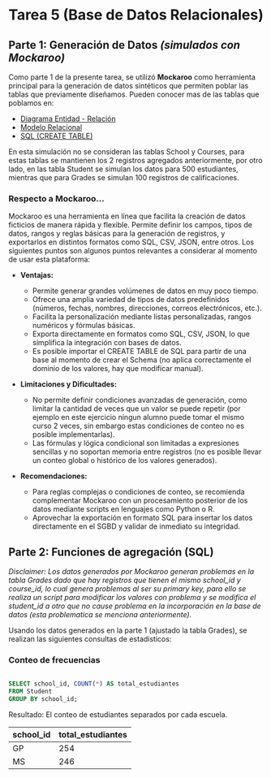 # Tarea 5 (Base de Datos Relacionales)

## Parte 1: Generación de Datos *(simulados con Mockaroo)*

Como parte 1 de la presente tarea, se utilizó **Mockaroo** como herramienta principal para la generación de datos sintéticos que permiten poblar las tablas que previamente diseñamos. Pueden conocer mas de las tablas que poblamos en: 

- [Diagrama Entidad - Relación](../Tarea2/Tarea2.md)
- [Modelo Relacional](../Tarea3/Tarea3.md)
- [SQL (CREATE TABLE)](../Tarea4/Tarea4.md)

En esta simulación no se consideran las tablas School y Courses, para estas tablas se mantienen los 2 registros agregados anteriormente, por otro lado, en las tabla Student se simulan los datos para 500 estudiantes, mientras que para Grades se simulan 100 registros de calificaciones. 

### Respecto a Mockaroo...

Mockaroo es una herramienta en línea que facilita la creación de datos ficticios de manera rápida y flexible. Permite definir los campos, tipos de datos, rangos y reglas básicas para la generación de registros, y exportarlos en distintos formatos como SQL, CSV, JSON, entre otros. Los siguientes puntos son algunos puntos relevantes a considerar al momento de usar esta plataforma:

- **Ventajas:**
  - Permite generar grandes volúmenes de datos en muy poco tiempo.
  - Ofrece una amplia variedad de tipos de datos predefinidos (números, fechas, nombres, direcciones, correos electrónicos, etc.).
  - Facilita la personalización mediante listas personalizadas, rangos numéricos y fórmulas básicas.
  - Exporta directamente en formatos como SQL, CSV, JSON, lo que simplifica la integración con bases de datos.
  - Es posible importar el CREATE TABLE de SQL para partir de una base al momento de crear el Schema (no aplica correctamente el dominio de los valores, hay que modificar manual).

- **Limitaciones y Dificultades:**
  - No permite definir condiciones avanzadas de generación, como limitar la cantidad de veces que un valor se puede repetir (por ejemplo en este ejercicio ningun alumno puede tomar el mismo curso 2 veces, sin embargo estas condiciones de conteo no es posible implementarlas).
  - Las fórmulas y lógica condicional son limitadas a expresiones sencillas y no soportan memoria entre registros (no es posible llevar un conteo global o histórico de los valores generados).

- **Recomendaciones:**
  - Para reglas complejas o condiciones de conteo, se recomienda complementar Mockaroo con un procesamiento posterior de los datos mediante scripts en lenguajes como Python o R.
  - Aprovechar la exportación en formato SQL para insertar los datos directamente en el SGBD y validar de inmediato su integridad.


## Parte 2: Funciones de agregación (SQL)
  
*Disclaimer: Los datos generados por Mockaroo generan problemas en la tabla Grades dado que hay registros que tienen el mismo school_id y course_id, lo cual genera problemas al ser su primary key, para ello se realiza un script para modificar los valores con problema y se modifica el student_id a otro que no cause problema en la incorporación en la base de datos (esta problematica se menciona anteriormente).*

Usando los datos generados en la parte 1 (ajustado la tabla Grades), se realizan las siguientes consultas de estadisticos:

### Conteo de frecuencias

```sql

SELECT school_id, COUNT(*) AS total_estudiantes
FROM Student
GROUP BY school_id;

```

Resultado: El conteo de estudiantes separados por cada escuela.

| school_id | total_estudiantes |
|------------|-----------------|
| GP         | 254               |
| MS         | 246               |